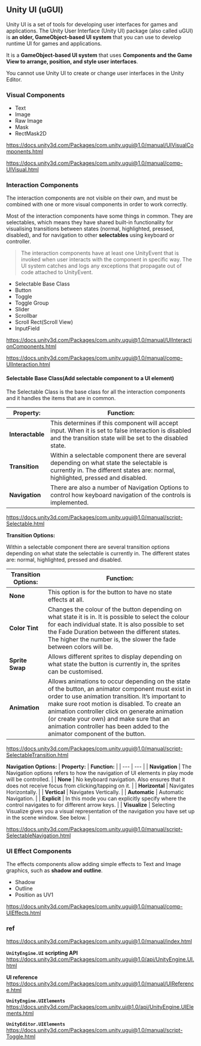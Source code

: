 ## Unity UI (uGUI)

Unity UI is a set of tools for developing user interfaces for games and applications. The Unity User Interface (Unity UI) package (also called uGUI) is **an older, GameObject-based UI system** that you can use to develop runtime UI for games and applications. 

It is a **GameObject-based UI system** that uses **Components and the Game View to arrange, position, and style user interfaces**. 

You cannot use Unity UI to create or change user interfaces in the Unity Editor.


### Visual Components
- Text
- Image
- Raw Image
- Mask
- RectMask2D

https://docs.unity3d.com/Packages/com.unity.ugui@1.0/manual/UIVisualComponents.html

https://docs.unity3d.com/Packages/com.unity.ugui@1.0/manual/comp-UIVisual.html


### Interaction Components
The interaction components are not visible on their own, and must be combined with one or more visual components in order to work correctly.

Most of the interaction components have some things in common. They are selectables, which means they have shared built-in functionality for visualising transitions between states (normal, highlighted, pressed, disabled), and for navigation to other **selectables** using keyboard or controller. 

> The interaction components have at least one UnityEvent that is invoked when user interacts with the component in specific way. The UI system catches and logs any exceptions that propagate out of code attached to UnityEvent.

- Selectable Base Class
- Button
- Toggle
- Toggle Group
- Slider
- Scrollbar
- Scroll Rect(Scroll View)
- InputField

https://docs.unity3d.com/Packages/com.unity.ugui@1.0/manual/UIInteractionComponents.html

https://docs.unity3d.com/Packages/com.unity.ugui@1.0/manual/comp-UIInteraction.html

#### Selectable Base Class(Add selectable component to a UI element)
The Selectable Class is the base class for all the interaction components and it handles the items that are in common.

| **Property:** | **Function:** |
| --- | --- |
| **Interactable** | This determines if this component will accept input. When it is set to false interaction is disabled and the transition state will be set to the disabled state. |
| **Transition** | Within a selectable component there are several depending on what state the selectable is currently in. The different states are: normal, highlighted, pressed and disabled. |
| **Navigation** | There are also a number of Navigation Options to control how keyboard navigation of the controls is implemented. |

https://docs.unity3d.com/Packages/com.unity.ugui@1.0/manual/script-Selectable.html

**Transition Options:**

Within a selectable component there are several transition options depending on what state the selectable is currently in. The different states are: normal, highlighted, pressed and disabled.

| **Transition Options:** | **Function:** |
| --- | --- |
| **None** | This option is for the button to have no state effects at all. |
| **Color Tint** | Changes the colour of the button depending on what state it is in. It is possible to select the colour for each individual state. It is also possible to set the Fade Duration between the different states. The higher the number is, the slower the fade between colors will be. |
| **Sprite Swap** | Allows different sprites to display depending on what state the button is currently in, the sprites can be customised. |
| **Animation** | Allows animations to occur depending on the state of the button, an animator component must exist in order to use animation transition. It’s important to make sure root motion is disabled. To create an animation controller click on generate animation (or create your own) and make sure that an animation controller has been added to the animator component of the button. |

https://docs.unity3d.com/Packages/com.unity.ugui@1.0/manual/script-SelectableTransition.html


**Navigation Options:**
| **Property:** | **Function:** |
| --- | --- |
| **Navigation** | The Navigation options refers to how the navigation of UI elements in play mode will be controlled. |
| **None** | No keyboard navigation. Also ensures that it does not receive focus from clicking/tapping on it. |
| **Horizontal** | Navigates Horizontally. |
| **Vertical** | Navigates Vertically. |
| **Automatic** | Automatic Navigation. |
| **Explicit** | In this mode you can explicitly specify where the control navigates to for different arrow keys. |
| **Visualize** | Selecting Visualize gives you a visual representation of the navigation you have set up in the scene window. See below. |


https://docs.unity3d.com/Packages/com.unity.ugui@1.0/manual/script-SelectableNavigation.html



### UI Effect Components

The effects components allow adding simple effects to Text and Image graphics, such as **shadow and outline**.

 - Shadow
 - Outline
 - Position as UV1


https://docs.unity3d.com/Packages/com.unity.ugui@1.0/manual/comp-UIEffects.html

### ref
https://docs.unity3d.com/Packages/com.unity.ugui@1.0/manual/index.html

**`UnityEngine.UI` scripting API** \
https://docs.unity3d.com/Packages/com.unity.ugui@1.0/api/UnityEngine.UI.html

**UI reference** \
https://docs.unity3d.com/Packages/com.unity.ugui@1.0/manual/UIReference.html

**`UnityEngine.UIElements`** \
https://docs.unity3d.com/Packages/com.unity.ui@1.0/api/UnityEngine.UIElements.html

**`UnityEditor.UIElements`** \
https://docs.unity3d.com/Packages/com.unity.ugui@1.0/manual/script-Toggle.html



